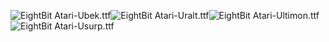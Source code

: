![EightBit Atari-Ubek.ttf](https://github.com/ChoccyHobNob/EightBit-Atari-Fonts/blob/master/U/EightBit%20Atari-Ubek-sample.png "EightBit Atari-Ubek.ttf")![EightBit Atari-Uralt.ttf](https://github.com/ChoccyHobNob/EightBit-Atari-Fonts/blob/master/U/EightBit%20Atari-Uralt-sample.png "EightBit Atari-Uralt.ttf")![EightBit Atari-Ultimon.ttf](https://github.com/ChoccyHobNob/EightBit-Atari-Fonts/blob/master/U/EightBit%20Atari-Ultimon-sample.png "EightBit Atari-Ultimon.ttf")![EightBit Atari-Usurp.ttf](https://github.com/ChoccyHobNob/EightBit-Atari-Fonts/blob/master/U/EightBit%20Atari-Usurp-sample.png "EightBit Atari-Usurp.ttf")